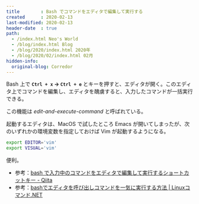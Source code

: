```yaml
---
title        : Bash でコマンドをエディタで編集して実行する
created      : 2020-02-13
last-modified: 2020-02-13
header-date  : true
path:
  - /index.html Neo's World
  - /blog/index.html Blog
  - /blog/2020/index.html 2020年
  - /blog/2020/02/index.html 02月
hidden-info:
  original-blog: Corredor
---
```


Bash 上で **`Ctrl + x` → `Ctrl + e`** とキーを押すと、エディタが開く。このエディタ上でコマンドを編集し、エディタを醜虜すると、入力したコマンドが一括実行できる。

この機能は *edit-and-execute-command* と呼ばれている。

起動するエディタは、MacOS で試したところ Emacs が開いてしまったが、次のいずれかの環境変数を指定しておけば Vim が起動するようになる。

```bash
export EDITOR='vim'
export VISUAL='vim'
```

便利。

- 参考：[bash で入力中のコマンドをエディタで編集して実行するショートカットキー - Qiita](https://qiita.com/oirik/items/1253a12d7f4b88c4ffe0)
- 参考：[bashでエディタを呼び出しコマンドを一気に実行する方法 | Linuxコマンド.NET](https://linuxcommand.net/edit-exec-command/)
